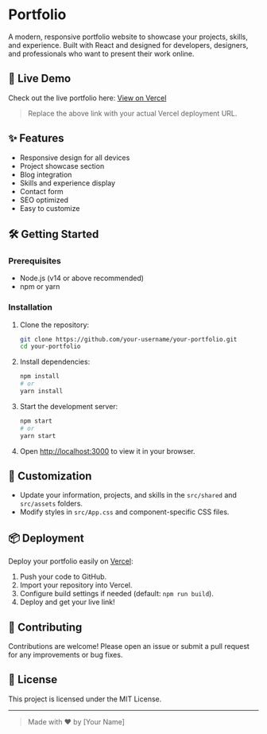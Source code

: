 # Portfolio

A modern, responsive portfolio website to showcase your projects, skills, and experience. Built with React and designed for developers, designers, and professionals who want to present their work online.

## 🚀 Live Demo

Check out the live portfolio here: [View on Vercel](https://your-versal-link.vercel.app/)

> Replace the above link with your actual Vercel deployment URL.

## ✨ Features

- Responsive design for all devices
- Project showcase section
- Blog integration
- Skills and experience display
- Contact form
- SEO optimized
- Easy to customize

## 🛠️ Getting Started

### Prerequisites
- Node.js (v14 or above recommended)
- npm or yarn

### Installation

1. Clone the repository:
   ```bash
   git clone https://github.com/your-username/your-portfolio.git
   cd your-portfolio
   ```
2. Install dependencies:
   ```bash
   npm install
   # or
   yarn install
   ```
3. Start the development server:
   ```bash
   npm start
   # or
   yarn start
   ```
4. Open [http://localhost:3000](http://localhost:3000) to view it in your browser.

## 📝 Customization
- Update your information, projects, and skills in the `src/shared` and `src/assets` folders.
- Modify styles in `src/App.css` and component-specific CSS files.

## 📦 Deployment

Deploy your portfolio easily on [Vercel](https://vercel.com/):
1. Push your code to GitHub.
2. Import your repository into Vercel.
3. Configure build settings if needed (default: `npm run build`).
4. Deploy and get your live link!

## 🤝 Contributing

Contributions are welcome! Please open an issue or submit a pull request for any improvements or bug fixes.

## 📄 License

This project is licensed under the MIT License.

---

> Made with ❤️ by [Your Name] 